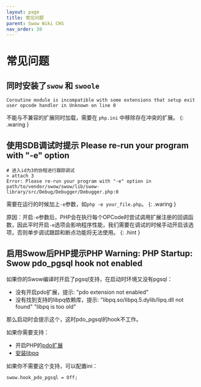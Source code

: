 ```yaml
---
layout: page
title: 常见问题
parent: Swow Wiki CHS
nav_order: 20
---
```


# 常见问题

## 同时安装了`swow` 和 `swoole`

```
Coroutine module is incompatible with some extensions that setup exit user opcode handler in Unknown on line 0
```

不能与不兼容的扩展同时加载，需要在 `php.ini` 中移除存在冲突的扩展。
{: .waring }

## 使用SDB调试时提示 Please re-run your program with "-e" option

```
# 进入id为3的协程进行跟踪调试
> attach 3
Error: Please re-run your program with "-e" option in path/to/vendor/swow/swow/lib/swow-library/src/Debug/Debugger/Debugger.php:0
```

需要在运行的时候加上`-e`参数，如`php -e your_file.php`。
{: .waring }

原因：开启`-e`参数后，PHP会在执行每个OPCode时尝试调用扩展注册的回调函数，因此平时开启`-e`选项会影响程序性能，我们需要在调试的时候手动开启该选项，否则单步调试跟踪和断点功能将无法使用。
{: .hint }

## 启用Swow后PHP提示PHP Warning: PHP Startup: Swow pdo_pgsql hook not enabled

如果你的Swow编译时开启了pgsql支持，在启动时环境又没有pgsql：

- 没有开启pdo扩展，提示: "pdo extension not enabled"
- 没有找到支持的libpq依赖库，提示: "libpq.so/libpq.5.dylib/lipq.dll not found" "libpq is too old"

那么启动时会提示这个，这时pdo_pgsql的hook不工作。

如果你需要支持：

- 开启PHP的[pdo扩展](https://www.php.net/manual/zh/pdo.setup.php)
- [安装libpq](https://www.postgresql.org/download/)

如果你不需要这个支持，可以配置ini：

```plain
swow.hook_pdo_pgsql = Off;
```
